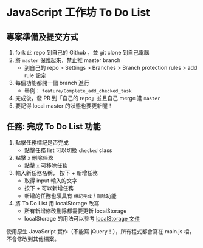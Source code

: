 # JavaScript 工作坊 To Do List

## 專案準備及提交方式
1. fork 此 repo 到自己的 Github ，並 git clone 到自己電腦
2. 將 `master` 保護起來，禁止推 master branch
    - 到自己的 repo > Settings > Branches > Branch protection rules > add rule 設定
3. 每個功能都開一個 branch 進行
    - 舉例： `feature/Complete_add_checked_task`
4. 完成後，發 PR 到「自己的 repo」並且自己 merge 進 `master`
5. 要記得 local master 的狀態也要更新喔！

## 任務: 完成 To Do List 功能
1. 點擊任務標記是否完成
    - 點擊任務 list 可以切換 `checked` class
2. 點擊 x 刪除任務
    - 點擊 `x` 可移除任務
3. 輸入新任務名稱， 按下 + 新增任務
    - 取得 input 輸入的文字
    - 按下 + 可以新增任務
    - 新增的任務也須具有 `標記完成` / `刪除`功能
4. 將 To Do List 用 localStorage 改寫
    - 所有新增修改刪除都需要更新 localStorage
    - localStorage 的用法可以參考 [localStorage 文件](https://developer.mozilla.org/zh-TW/docs/Web/API/Window/localStorage)

使用原生 JavaScript 實作（不能寫 jQuery！），所有程式都會寫在 main.js 檔，不會修改到其他檔案。
